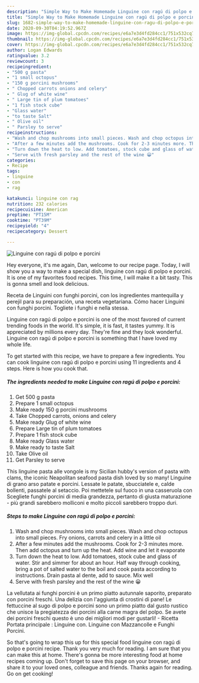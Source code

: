 ```yaml
---
description: "Simple Way to Make Homemade Linguine con ragú di polpo e porcini"
title: "Simple Way to Make Homemade Linguine con ragú di polpo e porcini"
slug: 1682-simple-way-to-make-homemade-linguine-con-ragu-di-polpo-e-porcini
date: 2020-09-30T04:19:52.967Z
image: https://img-global.cpcdn.com/recipes/e6a7e3d4fd284cc1/751x532cq70/linguine-con-ragu-di-polpo-e-porcini-recipe-main-photo.jpg
thumbnail: https://img-global.cpcdn.com/recipes/e6a7e3d4fd284cc1/751x532cq70/linguine-con-ragu-di-polpo-e-porcini-recipe-main-photo.jpg
cover: https://img-global.cpcdn.com/recipes/e6a7e3d4fd284cc1/751x532cq70/linguine-con-ragu-di-polpo-e-porcini-recipe-main-photo.jpg
author: Logan Edwards
ratingvalue: 3.2
reviewcount: 3
recipeingredient:
- "500 g pasta"
- "1 small octopus"
- "150 g porcini mushrooms"
- " Chopped carrots onions and celery"
- " Glug of white wine"
- " Large tin of plum tomatoes"
- "1 fish stock cube"
- "Glass water"
- "to taste Salt"
- " Olive oil"
- " Parsley to serve"
recipeinstructions:
- "Wash and chop mushrooms into small pieces. Wash and chop octopus into small pieces. Fry onions, carrots and celery in a little oil"
- "After a few minutes add the mushrooms. Cook for 2-3 minutes more. Then add octopus and turn up the heat. Add wine and let it evaporate"
- "Turn down the heat to low. Add tomatoes, stock cube and glass of water. Stir and simmer for about an hour. Half way through cooking, bring a pot of salted water to the boil and cook pasta according to instructions. Drain pasta al dente, add to sauce. Mix well"
- "Serve with fresh parsley and the rest of the wine 😀"
categories:
- Recipe
tags:
- linguine
- con
- rag

katakunci: linguine con rag 
nutrition: 232 calories
recipecuisine: American
preptime: "PT15M"
cooktime: "PT39M"
recipeyield: "4"
recipecategory: Dessert

---
```



![Linguine con ragú di polpo e porcini](https://img-global.cpcdn.com/recipes/e6a7e3d4fd284cc1/751x532cq70/linguine-con-ragu-di-polpo-e-porcini-recipe-main-photo.jpg)

Hey everyone, it's me again, Dan, welcome to our recipe page. Today, I will show you a way to make a special dish, linguine con ragú di polpo e porcini. It is one of my favorites food recipes. This time, I will make it a bit tasty. This is gonna smell and look delicious.

Receta de Linguini con funghi porcini, con los ingredientes mantequilla y perejil para su preparación, una receta vegetariana. Cómo hacer Linguini con funghi porcini. Togliete i funghi e nella stessa.

Linguine con ragú di polpo e porcini is one of the most favored of current trending foods in the world. It's simple, it is fast, it tastes yummy. It is appreciated by millions every day. They're fine and they look wonderful. Linguine con ragú di polpo e porcini is something that I have loved my whole life.


To get started with this recipe, we have to prepare a few ingredients. You can cook linguine con ragú di polpo e porcini using 11 ingredients and 4 steps. Here is how you cook that.

<!--inarticleads1-->

##### The ingredients needed to make Linguine con ragú di polpo e porcini:

1. Get 500 g pasta
1. Prepare 1 small octopus
1. Make ready 150 g porcini mushrooms
1. Take  Chopped carrots, onions and celery
1. Make ready  Glug of white wine
1. Prepare  Large tin of plum tomatoes
1. Prepare 1 fish stock cube
1. Make ready Glass water
1. Make ready to taste Salt
1. Take  Olive oil
1. Get  Parsley to serve


This linguine pasta alle vongole is my Sicilian hubby&#39;s version of pasta with clams, the iconic Neapolitan seafood pasta dish loved by so many! Linguine di grano arso patate e porcini. Lessate le patate, sbucciatele e, calde bollenti, passatele al setaccio. Poi mettetele sul fuoco in una casseruola con Scegliete funghi porcini di media grandezza, pertanto di giusta maturazione - più grandi sarebbero molliconi e molto piccoli sarebbero troppo duri. 

<!--inarticleads2-->

##### Steps to make Linguine con ragú di polpo e porcini:

1. Wash and chop mushrooms into small pieces. Wash and chop octopus into small pieces. Fry onions, carrots and celery in a little oil
1. After a few minutes add the mushrooms. Cook for 2-3 minutes more. Then add octopus and turn up the heat. Add wine and let it evaporate
1. Turn down the heat to low. Add tomatoes, stock cube and glass of water. Stir and simmer for about an hour. Half way through cooking, bring a pot of salted water to the boil and cook pasta according to instructions. Drain pasta al dente, add to sauce. Mix well
1. Serve with fresh parsley and the rest of the wine 😀


La vellutata ai funghi porcini è un primo piatto autunnale saporito, preparato con porcini freschi. Una delizia con l&#39;aggiunta di crostini di pane! Le fettuccine al sugo di polpo e porcini sono un primo piatto dal gusto rustico che unisce la pregiatezza dei porcini alla carne magra del polpo. Se avete dei porcini freschi questo è uno dei migliori modi per gustarli! - Ricetta Portata principale : Linguine con. Linguine con Mazzancolle e Funghi Porcini. 

So that's going to wrap this up for this special food linguine con ragú di polpo e porcini recipe. Thank you very much for reading. I am sure that you can make this at home. There's gonna be more interesting food at home recipes coming up. Don't forget to save this page on your browser, and share it to your loved ones, colleague and friends. Thanks again for reading. Go on get cooking!
